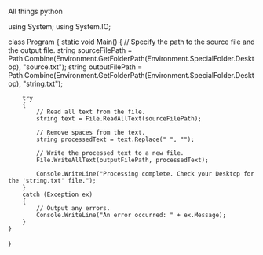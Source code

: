 All things python


using System;
using System.IO;

class Program
{
    static void Main()
    {
        // Specify the path to the source file and the output file.
        string sourceFilePath = Path.Combine(Environment.GetFolderPath(Environment.SpecialFolder.Desktop), "source.txt");
        string outputFilePath = Path.Combine(Environment.GetFolderPath(Environment.SpecialFolder.Desktop), "string.txt");

        try
        {
            // Read all text from the file.
            string text = File.ReadAllText(sourceFilePath);

            // Remove spaces from the text.
            string processedText = text.Replace(" ", "");

            // Write the processed text to a new file.
            File.WriteAllText(outputFilePath, processedText);

            Console.WriteLine("Processing complete. Check your Desktop for the 'string.txt' file.");
        }
        catch (Exception ex)
        {
            // Output any errors.
            Console.WriteLine("An error occurred: " + ex.Message);
        }
    }
}

